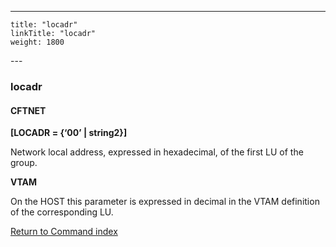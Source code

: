 ---
    title: "locadr"
    linkTitle: "locadr"
    weight: 1800
---<span id="locadr"></span>

### locadr

#### CFTNET

****[LOCADR = {‘00’ &#124; string2}]****

Network local address, expressed
in hexadecimal, of the first LU of the group.

****VTAM****

On the HOST this parameter is expressed in decimal in the VTAM definition
of the corresponding LU.

[Return to Command index](../../)
